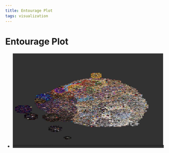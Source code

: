 ```yaml
---
title: Entourage Plot
tags: visualization
---
```


# Entourage Plot
- ![im](assets/Pasted%20Image%2020220506155757.png)
































































